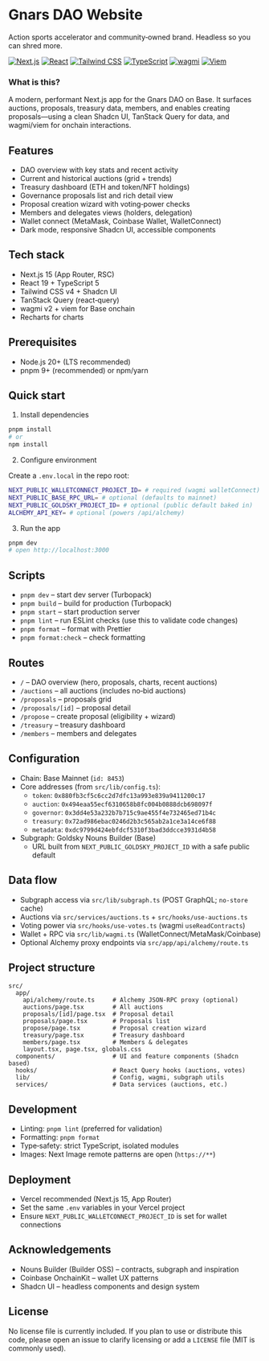 # Gnars DAO Website

Action sports accelerator and community‑owned brand. Headless so you can shred more.

[![Next.js](https://img.shields.io/badge/Next.js-15.5-000?logo=next.js)](https://nextjs.org/) [![React](https://img.shields.io/badge/React-19-20232a?logo=react)](https://react.dev/) [![Tailwind CSS](https://img.shields.io/badge/Tailwind-4-38B2AC?logo=tailwindcss)](https://tailwindcss.com/) [![TypeScript](https://img.shields.io/badge/TypeScript-5-3178C6?logo=typescript)](https://www.typescriptlang.org/) [![wagmi](https://img.shields.io/badge/wagmi-2.16-000)](https://wagmi.sh/) [![Viem](https://img.shields.io/badge/viem-2.36-000)](https://viem.sh/)

### What is this?

A modern, performant Next.js app for the Gnars DAO on Base. It surfaces auctions, proposals, treasury data, members, and enables creating proposals—using a clean Shadcn UI, TanStack Query for data, and wagmi/viem for onchain interactions.

## Features

- DAO overview with key stats and recent activity
- Current and historical auctions (grid + trends)
- Treasury dashboard (ETH and token/NFT holdings)
- Governance proposals list and rich detail view
- Proposal creation wizard with voting‑power checks
- Members and delegates views (holders, delegation)
- Wallet connect (MetaMask, Coinbase Wallet, WalletConnect)
- Dark mode, responsive Shadcn UI, accessible components

## Tech stack

- Next.js 15 (App Router, RSC)
- React 19 + TypeScript 5
- Tailwind CSS v4 + Shadcn UI
- TanStack Query (react‑query)
- wagmi v2 + viem for Base onchain
- Recharts for charts

## Prerequisites

- Node.js 20+ (LTS recommended)
- pnpm 9+ (recommended) or npm/yarn

## Quick start

1. Install dependencies

```bash
pnpm install
# or
npm install
```

2. Configure environment

Create a `.env.local` in the repo root:

```bash
NEXT_PUBLIC_WALLETCONNECT_PROJECT_ID= # required (wagmi walletConnect)
NEXT_PUBLIC_BASE_RPC_URL= # optional (defaults to mainnet)
NEXT_PUBLIC_GOLDSKY_PROJECT_ID= # optional (public default baked in)
ALCHEMY_API_KEY= # optional (powers /api/alchemy)
```

3. Run the app

```bash
pnpm dev
# open http://localhost:3000
```

## Scripts

- `pnpm dev` – start dev server (Turbopack)
- `pnpm build` – build for production (Turbopack)
- `pnpm start` – start production server
- `pnpm lint` – run ESLint checks (use this to validate code changes)
- `pnpm format` – format with Prettier
- `pnpm format:check` – check formatting

## Routes

- `/` – DAO overview (hero, proposals, charts, recent auctions)
- `/auctions` – all auctions (includes no‑bid auctions)
- `/proposals` – proposals grid
- `/proposals/[id]` – proposal detail
- `/propose` – create proposal (eligibility + wizard)
- `/treasury` – treasury dashboard
- `/members` – members and delegates

## Configuration

- Chain: Base Mainnet (`id: 8453`)
- Core addresses (from `src/lib/config.ts`):
  - `token`: `0x880fb3cf5c6cc2d7dfc13a993e839a9411200c17`
  - `auction`: `0x494eaa55ecf6310658b8fc004b0888dcb698097f`
  - `governor`: `0x3dd4e53a232b7b715c9ae455f4e732465ed71b4c`
  - `treasury`: `0x72ad986ebac0246d2b3c565ab2a1ce3a14ce6f88`
  - `metadata`: `0xdc9799d424ebfdcf5310f3bad3ddcce3931d4b58`
- Subgraph: Goldsky Nouns Builder (Base)
  - URL built from `NEXT_PUBLIC_GOLDSKY_PROJECT_ID` with a safe public default

## Data flow

- Subgraph access via `src/lib/subgraph.ts` (POST GraphQL; `no-store` cache)
- Auctions via `src/services/auctions.ts` + `src/hooks/use-auctions.ts`
- Voting power via `src/hooks/use-votes.ts` (wagmi `useReadContracts`)
- Wallet + RPC via `src/lib/wagmi.ts` (WalletConnect/MetaMask/Coinbase)
- Optional Alchemy proxy endpoints via `src/app/api/alchemy/route.ts`

## Project structure

```text
src/
  app/
    api/alchemy/route.ts     # Alchemy JSON-RPC proxy (optional)
    auctions/page.tsx        # All auctions
    proposals/[id]/page.tsx  # Proposal detail
    proposals/page.tsx       # Proposals list
    propose/page.tsx         # Proposal creation wizard
    treasury/page.tsx        # Treasury dashboard
    members/page.tsx         # Members & delegates
    layout.tsx, page.tsx, globals.css
  components/                # UI and feature components (Shadcn based)
  hooks/                     # React Query hooks (auctions, votes)
  lib/                       # Config, wagmi, subgraph utils
  services/                  # Data services (auctions, etc.)
```

## Development

- Linting: `pnpm lint` (preferred for validation)
- Formatting: `pnpm format`
- Type‑safety: strict TypeScript, isolated modules
- Images: Next Image remote patterns are open (`https://**`)

## Deployment

- Vercel recommended (Next.js 15, App Router)
- Set the same `.env` variables in your Vercel project
- Ensure `NEXT_PUBLIC_WALLETCONNECT_PROJECT_ID` is set for wallet connections

## Acknowledgements

- Nouns Builder (Builder OSS) – contracts, subgraph and inspiration
- Coinbase OnchainKit – wallet UX patterns
- Shadcn UI – headless components and design system

## License

No license file is currently included. If you plan to use or distribute this code, please open an issue to clarify licensing or add a `LICENSE` file (MIT is commonly used).
